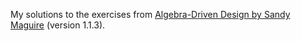My solutions to the exercises from [Algebra-Driven Design by Sandy Maguire](https://algebradriven.design/) (version 1.1.3).
